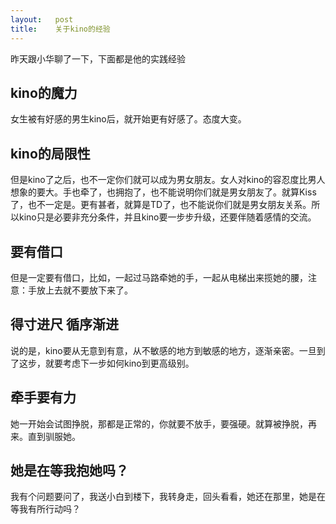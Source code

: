 ```yaml
---
layout:   post
title:    关于kino的经验
---
```



昨天跟小华聊了一下，下面都是他的实践经验

## kino的魔力 ##
女生被有好感的男生kino后，就开始更有好感了。态度大变。

## kino的局限性 ##
但是kino了之后，也不一定你们就可以成为男女朋友。女人对kino的容忍度比男人想象的要大。手也牵了，也拥抱了，也不能说明你们就是男女朋友了。就算Kiss了，也不一定是。更有甚者，就算是TD了，也不能说你们就是男女朋友关系。所以kino只是必要非充分条件，并且kino要一步步升级，还要伴随着感情的交流。

## 要有借口 ##
但是一定要有借口，比如，一起过马路牵她的手，一起从电梯出来揽她的腰，注意：手放上去就不要放下来了。

## 得寸进尺 循序渐进 ##
说的是，kino要从无意到有意，从不敏感的地方到敏感的地方，逐渐亲密。一旦到了这步，就要考虑下一步如何kino到更高级别。

## 牵手要有力 ##
她一开始会试图挣脱，那都是正常的，你就要不放手，要强硬。就算被挣脱，再来。直到驯服她。

## 她是在等我抱她吗？ ##
我有个问题要问了，我送小白到楼下，我转身走，回头看看，她还在那里，她是在等我有所行动吗？

